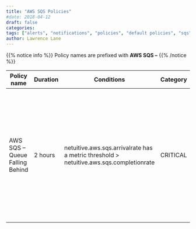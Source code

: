 ```yaml
---
title: "AWS SQS Policies"
#date: 2018-04-12
draft: false
categories:
tags: ["alerts", "notifications", "policies", "default policies", "sqs", "aws"]
author: Lawrence Lane
---
```

{{% notice info %}}
Policy names are prefixed with **AWS SQS –**
{{% /notice %}}

| Policy name                    | Duration | Conditions                                                                            | Category | Description                                                                                                                                                          |
|--------------------------------|----------|---------------------------------------------------------------------------------------|----------|----------------------------------------------------------------------------------------------------------------------------------------------------------------------|
| AWS SQS – Queue Falling Behind | 2 hours  | netuitive.aws.sqs.arrivalrate has a metric threshold > netuitive.aws.sqs.completionrate | CRITICAL | The arrival rate for the queue has been greater than the completion rate for at least 2 hours. This is an indication that processing of the queue is falling behind. |
